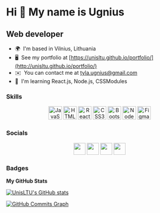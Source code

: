 Hi 👋 My name is Ugnius
=======================

Web developer
-------------

* 🌍  I'm based in Vilnius, Lithuania
* 🖥️  See my portfolio at [https://unisltu.github.io/portfolio/](http://unisltu.github.io/portfolio/)
* ✉️  You can contact me at [tyla.ugnius@gmail.com](mailto:tyla.ugnius@gmail.com)
* 🧠  I'm learning React.js, Node.js, CSSModules

### Skills

<p align="center">
<a href="https://developer.mozilla.org/en-US/docs/Web/JavaScript" target="_blank" rel="noreferrer"><img src="https://raw.githubusercontent.com/danielcranney/readme-generator/main/public/icons/skills/javascript-colored.svg" width="36" height="36" alt="JavaScript" /></a>
<a href="https://developer.mozilla.org/en-US/docs/Glossary/HTML5" target="_blank" rel="noreferrer"><img src="https://raw.githubusercontent.com/danielcranney/readme-generator/main/public/icons/skills/html5-colored.svg" width="36" height="36" alt="HTML5" /></a>
<a href="https://reactjs.org/" target="_blank" rel="noreferrer"><img src="https://raw.githubusercontent.com/danielcranney/readme-generator/main/public/icons/skills/react-colored.svg" width="36" height="36" alt="React" /></a>
<a href="https://www.w3.org/TR/CSS/#css" target="_blank" rel="noreferrer"><img src="https://raw.githubusercontent.com/danielcranney/readme-generator/main/public/icons/skills/css3-colored.svg" width="36" height="36" alt="CSS3" /></a>
<a href="https://getbootstrap.com/" target="_blank" rel="noreferrer"><img src="https://raw.githubusercontent.com/danielcranney/readme-generator/main/public/icons/skills/bootstrap-colored.svg" width="36" height="36" alt="Bootstrap" /></a>
<a href="https://nodejs.org/en/" target="_blank" rel="noreferrer"><img src="https://raw.githubusercontent.com/danielcranney/readme-generator/main/public/icons/skills/nodejs-colored.svg" width="36" height="36" alt="NodeJS" /></a>
<a href="https://www.figma.com/" target="_blank" rel="noreferrer"><img src="https://raw.githubusercontent.com/danielcranney/readme-generator/main/public/icons/skills/figma-colored.svg" width="36" height="36" alt="Figma" /></a>
</p>


### Socials

<p align="center"> <a href="https://discord.com/users/UnisLTU#0554" target="_blank" rel="noreferrer"><img src="https://raw.githubusercontent.com/danielcranney/readme-generator/main/public/icons/socials/discord.svg" width="32" height="32" /></a> <a href="https://www.facebook.com/ugnius.tyla" target="_blank" rel="noreferrer"><img src="https://raw.githubusercontent.com/danielcranney/readme-generator/main/public/icons/socials/facebook.svg" width="32" height="32" /></a> <a href="https://www.github.com/UnisLTU" target="_blank" rel="noreferrer"><img src="https://raw.githubusercontent.com/danielcranney/readme-generator/main/public/icons/socials/github.svg" width="32" height="32" /></a> <a href="https://www.linkedin.com/in/ugnius-tyla-9083a1132" target="_blank" rel="noreferrer"><img src="https://raw.githubusercontent.com/danielcranney/readme-generator/main/public/icons/socials/linkedin.svg" width="32" height="32" /></a></p>

### Badges

<b>My GitHub Stats</b>

<a href="http://www.github.com/UnisLTU"><img src="https://github-readme-stats.vercel.app/api?username=UnisLTU&show_icons=true&hide=&count_private=true&title_color=6366f1&text_color=84cc16&icon_color=6366f1&bg_color=0f172a&hide_border=true&show_icons=true" alt="UnisLTU's GitHub stats" /></a>

<a href="http://www.github.com/UnisLTU"><img src="https://activity-graph.herokuapp.com/graph?username=UnisLTU&bg_color=0f172a&color=84cc16&line=6366f1&point=84cc16&area_color=0f172a&area=true&hide_border=true&custom_title=GitHub%20Commits%20Graph" alt="GitHub Commits Graph" /></a>
